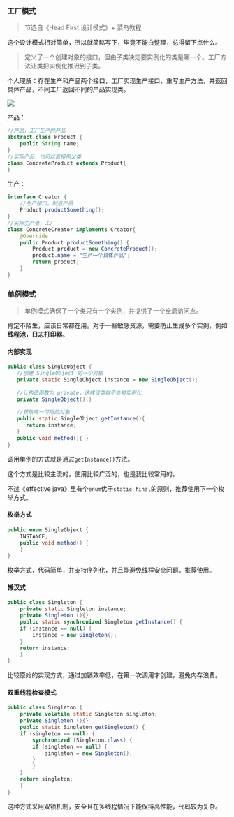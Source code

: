 ### 工厂模式

> 节选自《Head First 设计模式》+ 菜鸟教程


这个设计模式相对简单，所以就简略写下，毕竟不能白整理，总得留下点什么。


> 定义了一个创建对象的接口，但由子类决定要实例化的类是哪一个。工厂方法让类把实例化推迟到子类。

个人理解：存在生产和产品两个接口，工厂实现生产接口，重写生产方法，并返回具体产品，不同工厂返回不同的产品实现类。

<img src="@/assets/blog/img/FactoryAndSingletonsMode.png"/>

产品：

```java
//产品，工厂生产的产品
abstract class Product {
	public String name;
}
//实际产品，也可以直接用父类
class ConcreteProduct extends Product{
}
```

生产：

```java
interface Creator {
	//生产接口，制造产品
	Product productSomething();
}
//实际生产者，工厂
class ConcreteCreator implements Creator{
	@Override
	public Product productSomething() {
		Product product = new ConcreteProduct();
		product.name = "生产一个具体产品";
		return product;
	}
}
```


### 单例模式

> 单例模式确保了一个类只有一个实例，并提供了一个全局访问点。 

肯定不陌生，应该日常都在用。对于一些敏感资源，需要防止生成多个实例，例如**线程池，日志打印器**。

#### 内部实现

```java
public class SingleObject {
   //创建 SingleObject 的一个对象
   private static SingleObject instance = new SingleObject();
   
   //让构造函数为 private，这样该类就不会被实例化
   private SingleObject(){}
   
   //获取唯一可用的对象
   public static SingleObject getInstance(){
      return instance;
   }
   public void method(){ }
}
```
调用单例的方式就是通过`getInstance()`方法。

这个方式是比较主流的，使用比较广泛的，也是我比较常用的。

不过《effective java》里有个`enum`优于`static final`的原则，推荐使用下一个枚举方式。


#### 枚举方式
```java
public enum SingleObject {  
    INSTANCE;  
    public void method() {  
    }  
}
```
枚举方式，代码简单，并支持序列化，并且能避免线程安全问题。推荐使用。

#### 懒汉式
```java
public class Singleton {  
    private static Singleton instance;  
    private Singleton (){}  
    public static synchronized Singleton getInstance() {  
    if (instance == null) {  
        instance = new Singleton();  
    }  
    return instance;  
    }  
}
```
比较原始的实现方式，通过加锁效率低，在第一次调用才创建，避免内存浪费。


#### 双重线程检查模式
```java
public class Singleton {  
    private volatile static Singleton singleton;  
    private Singleton (){}  
    public static Singleton getSingleton() {  
    if (singleton == null) {  
        synchronized (Singleton.class) {  
        if (singleton == null) {  
            singleton = new Singleton();  
        }  
        }  
    }  
    return singleton;  
    }  
}
```
这种方式采用双锁机制，安全且在多线程情况下能保持高性能，代码较为复杂。




